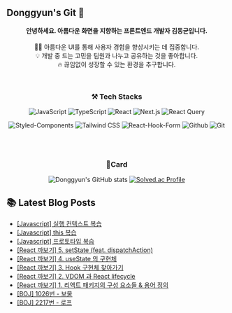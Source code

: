 
## Donggyun's Git 👋


<div align='center'>
  
**안녕하세요. 아름다운 화면을 지향하는 프론트엔드 개발자 김동균입니다.**
<br><br>
🧑‍💻 아름다운 UI를 통해 사용자 경험을 향상시키는 데 집중합니다.<br>
💡 개발 중 드는 고민을 팀원과 나누고 공유하는 것을 좋아합니다.<br>
🔥 끊임없이 성장할 수 있는 환경을 추구합니다.

<br>

### ⚒️ Tech Stacks

![JavaScript](https://img.shields.io/badge/JavaScript-F7DF1E?style=flat-square&logo=javascript&logoColor=white)
![TypeScript](https://img.shields.io/badge/TypeScript-3178C6?style=flat-square&logo=typescript&logoColor=white)
![React](https://img.shields.io/badge/React-61DAFB?style=flat-square&logo=react&logoColor=white)
![Next.js](https://img.shields.io/badge/Next.js-000000?style=flat-square&logo=nextdotjs&logoColor=white)
![React Query](https://img.shields.io/badge/React_Query-FF4154?style=flat-square&logo=reactquery&logoColor=white)

![Styled-Components](https://img.shields.io/badge/styled--components-DB7093?logo=styledcomponents&logoColor=fff)
![Tailwind CSS](https://img.shields.io/badge/Tailwind%20CSS-06B6D4?style=flat-square&logo=Tailwind%20CSS&logoColor=white)
![React-Hook-Form](https://img.shields.io/badge/react--hook--form-EC5990?style=flat-square&logo=reacthookform&logoColor=white)
![Github](https://img.shields.io/badge/Github-181717?style=flat-square&logo=github&logoColor=white)
![Git](https://img.shields.io/badge/Git-F05032?style=flat-square&logo=git&logoColor=white)

<br><br>

### 🚀Card

![Donggyun's GitHub stats](https://github-readme-stats.vercel.app/api?username=DonggyunKim00&show_icons=true&theme=dark)
[![Solved.ac Profile](http://mazassumnida.wtf/api/v2/generate_badge?boj=rlaehdrbs580)](https://solved.ac/rlaehdrbs580/)


</div>


## 📚 Latest Blog Posts

<ul><li><a href='https://daniel-devlog.tistory.com/30' target='_blank'>[Javascript] 실행 컨텍스트 복습</a></li><li><a href='https://daniel-devlog.tistory.com/29' target='_blank'>[Javascript] this 복습</a></li><li><a href='https://daniel-devlog.tistory.com/28' target='_blank'>[Javascript] 프로토타입 복습</a></li><li><a href='https://daniel-devlog.tistory.com/27' target='_blank'>[React 까보기] 5. setState (feat. dispatchAction)</a></li><li><a href='https://daniel-devlog.tistory.com/26' target='_blank'>[React 까보기] 4. useState 의 구현체</a></li><li><a href='https://daniel-devlog.tistory.com/25' target='_blank'>[React 까보기] 3. Hook 구현체 찾아가기</a></li><li><a href='https://daniel-devlog.tistory.com/24' target='_blank'>[React 까보기] 2. VDOM 과 React lifecycle</a></li><li><a href='https://daniel-devlog.tistory.com/23' target='_blank'>[React 까보기] 1. 리액트 패키지의 구성 요소들 &amp; 용어 정의</a></li><li><a href='https://daniel-devlog.tistory.com/22' target='_blank'>[BOJ] 1026번 - 보물</a></li><li><a href='https://daniel-devlog.tistory.com/21' target='_blank'>[BOJ] 2217번 - 로프</a></li></ul>